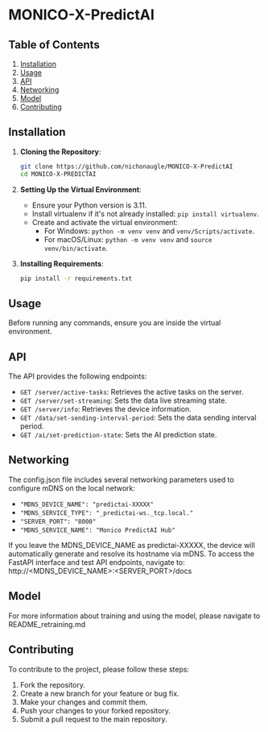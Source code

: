 # MONICO-X-PredictAI

## Table of Contents
1. [Installation](#installation)
2. [Usage](#usage)
3. [API](#api)
4. [Networking](#networking)
5. [Model](#model)
6. [Contributing](#contributing)

## Installation

1. **Cloning the Repository**:
   ```bash
   git clone https://github.com/nichonaugle/MONICO-X-PredictAI
   cd MONICO-X-PREDICTAI
   ```

2. **Setting Up the Virtual Environment**:
   - Ensure your Python version is 3.11.
   - Install virtualenv if it's not already installed: `pip install virtualenv`.
   - Create and activate the virtual environment:
     - For Windows: `python -m venv venv` and `venv/Scripts/activate`.
     - For macOS/Linux: `python -m venv venv` and `source venv/bin/activate`.

3. **Installing Requirements**:
   ```bash
   pip install -r requirements.txt
   ```

## Usage

Before running any commands, ensure you are inside the virtual environment.

## API

The API provides the following endpoints:

- `GET /server/active-tasks`: Retrieves the active tasks on the server.
- `GET /server/set-streaming`: Sets the data live streaming state.
- `GET /server/info`: Retrieves the device information.
- `GET /data/set-sending-interval-period`: Sets the data sending interval period.
- `GET /ai/set-prediction-state`: Sets the AI prediction state.


## Networking
The config.json file includes several networking parameters used to configure mDNS on the local network:

- `"MDNS_DEVICE_NAME": "predictai-XXXXX"`
- `"MDNS_SERVICE_TYPE": "_predictai-ws._tcp.local."`
- `"SERVER_PORT": "8000"`
- `"MDNS_SERVICE_NAME": "Monico PredictAI Hub"`

If you leave the MDNS_DEVICE_NAME as predictai-XXXXX, the device will automatically generate and resolve its hostname via mDNS.
To access the FastAPI interface and test API endpoints, navigate to:
http://<MDNS_DEVICE_NAME>:<SERVER_PORT>/docs

## Model
For more information about training and using the model, please navigate to README_retraining.md

## Contributing

To contribute to the project, please follow these steps:

1. Fork the repository.
2. Create a new branch for your feature or bug fix.
3. Make your changes and commit them.
4. Push your changes to your forked repository.
5. Submit a pull request to the main repository.
